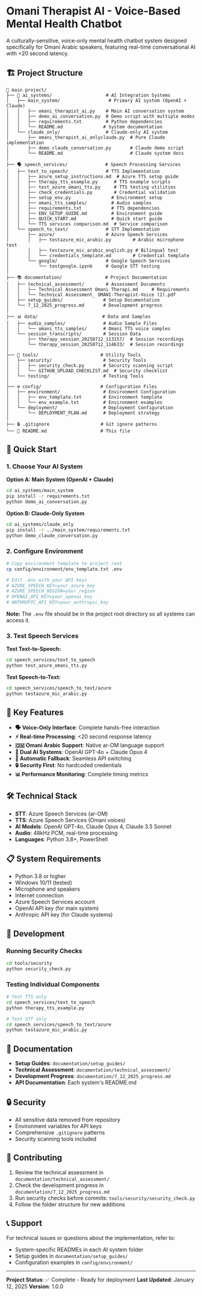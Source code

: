# Omani Therapist AI - Voice-Based Mental Health Chatbot

A culturally-sensitive, voice-only mental health chatbot system designed specifically for Omani Arabic speakers, featuring real-time conversational AI with <20 second latency.

## 🏗️ Project Structure

```
📁 main project/
├── 🤖 ai_systems/                    # AI Integration Systems
│   ├── main_system/                  # Primary AI system (OpenAI + Claude)
│   │   ├── omani_therapist_ai.py    # Main AI conversation system
│   │   ├── demo_ai_conversation.py  # Demo script with multiple modes
│   │   ├── requirements.txt         # Python dependencies
│   │   └── README.md               # System documentation
│   └── claude_only/                 # Claude-only AI system
│       ├── omani_therapist_ai_onlyclaude.py  # Pure Claude implementation
│       ├── demo_claude_conversation.py       # Claude demo script
│       └── README.md                         # Claude system docs
│
├── 🗣️ speech_services/              # Speech Processing Services
│   ├── text_to_speech/              # TTS Implementation
│   │   ├── azure_setup_instructions.md  # Azure TTS setup guide
│   │   ├── therapy_tts_example.py      # TTS example scripts
│   │   ├── test_azure_omani_tts.py     # TTS testing utilities
│   │   ├── check_credentials.py        # Credential validation
│   │   ├── setup_env.py               # Environment setup
│   │   ├── omani_tts_samples/         # Audio samples
│   │   ├── requirements.txt           # TTS dependencies
│   │   ├── ENV_SETUP_GUIDE.md         # Environment guide
│   │   ├── QUICK_START.md             # Quick start guide
│   │   └── TTS services comparison.md  # Service comparison
│   └── speech_to_text/              # STT Implementation
│       ├── azure/                   # Azure Speech Services
│       │   ├── testazure_mic_arabic.py        # Arabic microphone test
│       │   ├── testazure_mic_arabic_english.py # Bilingual test
│       │   └── credentials_template.md        # Credential template
│       └── google/                  # Google Speech Services
│           └── testgoogle.ipynb     # Google STT testing
│
├── 📚 documentation/                # Project Documentation
│   ├── technical_assessment/        # Assessment Documents
│   │   ├── Technical Assessment Omani Therapi.md     # Requirements
│   │   └── Technical Assessment_ OMANI-Therapist-Voice (2).pdf
│   ├── setup_guides/               # Setup Documentation
│   └── 7_12_2025_progress.md       # Development progress
│
├── 📊 data/                        # Data and Samples
│   ├── audio_samples/              # Audio Sample Files
│   │   └── omani_tts_samples/      # Omani TTS voice samples
│   └── session_transcripts/        # Session Data
│       ├── therapy_session_20250712_113157/  # Session recordings
│       └── therapy_session_20250712_114633/  # Session recordings
│
├── 🔧 tools/                       # Utility Tools
│   ├── security/                   # Security Tools
│   │   ├── security_check.py       # Security scanning script
│   │   └── GITHUB_UPLOAD_CHECKLIST.md  # Security checklist
│   └── testing/                    # Testing Tools
│
├── ⚙️ config/                      # Configuration Files
│   ├── environment/                # Environment Configuration
│   │   ├── env_template.txt        # Environment template
│   │   └── env_example.txt         # Environment examples
│   └── deployment/                 # Deployment Configuration
│       └── DEPLOYMENT_PLAN.md      # Deployment strategy
│
├── 🔒 .gitignore                   # Git ignore patterns
└── 📖 README.md                    # This file
```

## 🚀 Quick Start

### 1. Choose Your AI System

**Option A: Main System (OpenAI + Claude)**
```bash
cd ai_systems/main_system
pip install -r requirements.txt
python demo_ai_conversation.py
```

**Option B: Claude-Only System**
```bash
cd ai_systems/claude_only
pip install -r ../main_system/requirements.txt
python demo_claude_conversation.py
```

### 2. Configure Environment

```bash
# Copy environment template to project root
cp config/environment/env_template.txt .env

# Edit .env with your API keys
# AZURE_SPEECH_KEY=your_azure_key
# AZURE_SPEECH_REGION=your_region
# OPENAI_API_KEY=your_openai_key
# ANTHROPIC_API_KEY=your_anthropic_key
```

**Note:** The `.env` file should be in the project root directory so all systems can access it.

### 3. Test Speech Services

**Test Text-to-Speech:**
```bash
cd speech_services/text_to_speech
python test_azure_omani_tts.py
```

**Test Speech-to-Text:**
```bash
cd speech_services/speech_to_text/azure
python testazure_mic_arabic.py
```

## 🎯 Key Features

- **🗣️ Voice-Only Interface**: Complete hands-free interaction
- **⚡ Real-time Processing**: <20 second response latency
- **🇴🇲 Omani Arabic Support**: Native ar-OM language support
- **🧠 Dual AI Systems**: OpenAI GPT-4o + Claude Opus 4
- **🔄 Automatic Fallback**: Seamless API switching
- **🔒 Security First**: No hardcoded credentials
- **📊 Performance Monitoring**: Complete timing metrics

## 🛠️ Technical Stack

- **STT**: Azure Speech Services (ar-OM)
- **TTS**: Azure Speech Services (Omani voices)
- **AI Models**: OpenAI GPT-4o, Claude Opus 4, Claude 3.5 Sonnet
- **Audio**: 48kHz PCM, real-time processing
- **Languages**: Python 3.8+, PowerShell

## 📋 System Requirements

- Python 3.8 or higher
- Windows 10/11 (tested)
- Microphone and speakers
- Internet connection
- Azure Speech Services account
- OpenAI API key (for main system)
- Anthropic API key (for Claude systems)

## 🔧 Development

### Running Security Checks
```bash
cd tools/security
python security_check.py
```

### Testing Individual Components
```bash
# Test TTS only
cd speech_services/text_to_speech
python therapy_tts_example.py

# Test STT only
cd speech_services/speech_to_text/azure
python testazure_mic_arabic.py
```

## 📖 Documentation

- **Setup Guides**: `documentation/setup_guides/`
- **Technical Assessment**: `documentation/technical_assessment/`
- **Development Progress**: `documentation/7_12_2025_progress.md`
- **API Documentation**: Each system's README.md

## 🔒 Security

- All sensitive data removed from repository
- Environment variables for API keys
- Comprehensive `.gitignore` patterns
- Security scanning tools included

## 🤝 Contributing

1. Review the technical assessment in `documentation/technical_assessment/`
2. Check the development progress in `documentation/7_12_2025_progress.md`
3. Run security checks before commits: `tools/security/security_check.py`
4. Follow the folder structure for new additions

## 📞 Support

For technical issues or questions about the implementation, refer to:
- System-specific READMEs in each AI system folder
- Setup guides in `documentation/setup_guides/`
- Configuration examples in `config/environment/`

---

**Project Status**: ✅ Complete - Ready for deployment
**Last Updated**: January 12, 2025
**Version**: 1.0.0 
